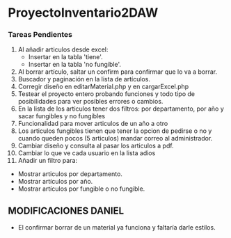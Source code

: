 ﻿# ProyectoInventario2DAW
 ### Tareas Pendientes
 1. Al añadir articulos desde excel:
    - Insertar en la tabla 'tiene'.
    - Insertar en la tabla 'no fungible'.
 3. Al borrar artículo, saltar un confirm para confirmar que lo va a borrar.
 4. Buscador y paginación en la lista de artículos.
 5. Corregir diseño en editarMaterial.php y en cargarExcel.php
 6. Testear el proyecto entero probando funciones y todo tipo de posibilidades para ver posibles errores o cambios.
 7. En la lista de los articulos tener dos filtros: por departamento, por año y sacar fungibles y no fungibles
 8. Funcionalidad para mover articulos de un año a otro
 9. Los articulos fungibles tienen que tener la opcion de pedirse o no y cuando queden pocos (5 articulos) mandar correo al administrador.
 10. Cambiar diseño y consulta al pasar los articulos a pdf.
 11. Cambiar lo que ve cada usuario en la lista
adios
12. Añadir un filtro para:
  - Mostrar articulos por departamento.
  - Mostrar artículos por año.
  - Mostrar artículos por fungible o no fungible.

## MODIFICACIONES DANIEL
* El confirmar borrar de un material ya funciona y faltaría darle estilos.
